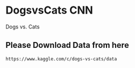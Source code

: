 # DogsvsCats CNN 

Dogs vs. Cats

## Please Download Data from here

```https://www.kaggle.com/c/dogs-vs-cats/data```

